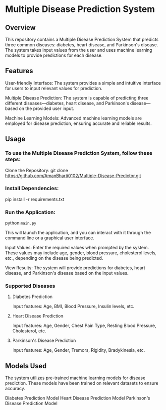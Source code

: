 # Multiple Disease Prediction System

## Overview

This repository contains a Multiple Disease Prediction System that predicts three common diseases: diabetes, heart disease, and Parkinson's disease. The system takes input values from the user and uses machine learning models to provide predictions for each disease.

## Features
User-friendly Interface: The system provides a simple and intuitive interface for users to input relevant values for prediction.

Multiple Disease Prediction: The system is capable of predicting three different diseases—diabetes, heart disease, and Parkinson's disease—based on the provided user input.

Machine Learning Models: Advanced machine learning models are employed for disease prediction, ensuring accurate and reliable results.

## Usage

### To use the Multiple Disease Prediction System, follow these steps:

Clone the Repository:
    git clone https://github.com/AmanBharti0102/Multiple-Disease-Predictor.git
### Install Dependencies:

pip install -r requirements.txt

### Run the Application:

python `main.py`

This will launch the application, and you can interact with it through the command line or a graphical user interface.

Input Values:
Enter the required values when prompted by the system. These values may include age, gender, blood pressure, cholesterol levels, etc., depending on the disease being predicted.

View Results:
The system will provide predictions for diabetes, heart disease, and Parkinson's disease based on the input values.

### Supported Diseases
1. Diabetes Prediction

    Input features: Age, BMI, Blood Pressure, Insulin levels, etc.

2. Heart Disease Prediction

    Input features: Age, Gender, Chest Pain Type, Resting Blood Pressure, Cholesterol, etc.

3. Parkinson's Disease Prediction

    Input features: Age, Gender, Tremors, Rigidity, Bradykinesia, etc.

## Models Used

The system utilizes pre-trained machine learning models for disease prediction. These models have been trained on relevant datasets to ensure accuracy.

Diabetes Prediction Model
Heart Disease Prediction Model
Parkinson's Disease Prediction Model
